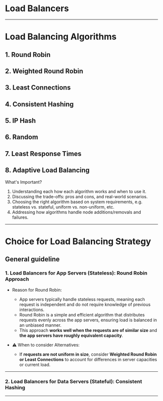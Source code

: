 
# Load Balancers 
---
# Load Balancing Algorithms

## 1. Round Robin
## 2. Weighted Round Robin

## 3. Least Connections

## 4. Consistent Hashing

## 5. IP Hash

## 6. Random

## 7. Least Response Times

## 8. Adaptive Load Balancing


What's Important?
1. Understanding each how each algorithm works and when to use it.
2. Discussing the trade-offs: pros and cons, and real-world scenarios.
3. Choosing the right algorithm based on system requirements, e.g. stateless vs. stateful, uniform vs. non-uniform, etc.
4. Addressing how algorithms handle node additions/removals and failures.

---


# Choice for Load Balancing Strategy

## General guideline

### 1. Load Balancers for App Servers (Stateless): Round Robin Approach

- Reason for Round Robin:
	- App servers typically handle stateless requests, meaning each request is independent and do not require knowledge of previous interactions. 
	- Round Robin is a simple and efficient algorithm that distributes requests evenly across the app servers, ensuring load is balanced in an unbiased manner.
	- This approach **works well when the requests are of similar size** and **the app servers have roughly equivalent capacity**.
	
- ⚠️ When to consider Alternatives:
	- If **requests are not uniform in size**, consider **Weighted Round Robin** **or Least Connections** to account for differences in server capacities or current load. 
---
### 2. Load Balancers for Data Servers (Stateful): Consistent Hashing


---

